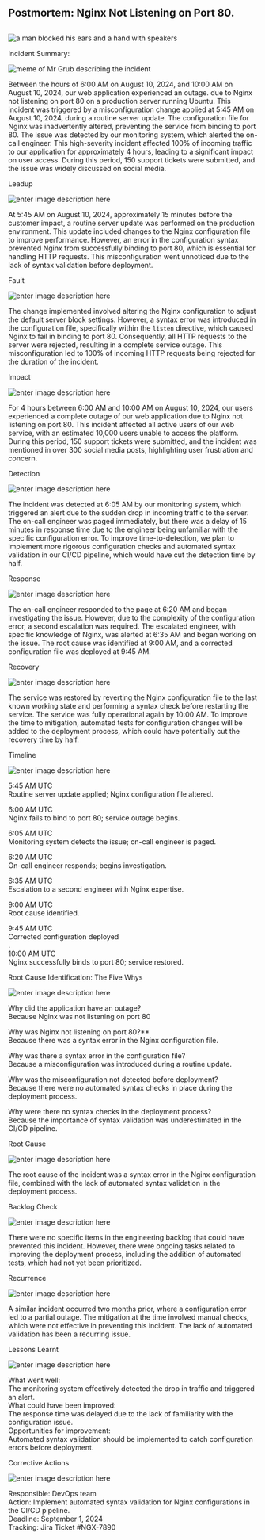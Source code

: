 <div>  <h2>Postmortem: Nginx Not Listening on Port 80.</h2><h2>  </h2></div>
<div>
<img src="https://i.imgur.com/VtLKeHd.jpg" alt="a man blocked his ears and a hand with speakers">
</div>
<p>Incident Summary:</p>
<div>
  <img src="https://i.imgur.com/cO4Lxv9.png" alt="meme of Mr Grub describing the incident">
</div>
<p>Between the hours of 6:00 AM on August 10, 2024, and 10:00 AM on August 10, 2024, our web application experienced an outage. due to Nginx not listening on port 80 on a production server running Ubuntu. This incident was triggered by a misconfiguration change applied at 5:45 AM on August 10, 2024, during a routine server update. The configuration file for Nginx was inadvertently altered, preventing the service from binding to port 80. The issue was detected by our monitoring system, which alerted the on-call engineer. This high-severity incident affected 100% of incoming traffic to our application for approximately 4 hours, leading to a significant impact on user access. During this period, 150 support tickets were submitted, and the issue was widely discussed on social media.</p>
<p>Leadup</p>
<p><img src="https://i.imgur.com/zWw0qKy.jpg" alt="enter image description here"></p>
<p>At 5:45 AM on August 10, 2024, approximately 15 minutes before the customer impact, a routine server update was performed on the production environment. This update included changes to the Nginx configuration file to improve performance. However, an error in the configuration syntax prevented Nginx from successfully binding to port 80, which is essential for handling HTTP requests. This misconfiguration went unnoticed due to the lack of syntax validation before deployment.</p>
<p>Fault</p>
<p><img src="https://i.imgur.com/kxiERIa.png" alt="enter image description here"></p>
<p>The change implemented involved altering the Nginx configuration to adjust the default server block settings. However, a syntax error was introduced in the configuration file, specifically within the <code>listen</code> directive, which caused Nginx to fail in binding to port 80. Consequently, all HTTP requests to the server were rejected, resulting in a complete service outage. This misconfiguration led to 100% of incoming HTTP requests being rejected for the duration of the incident.</p>
<p>Impact</p>
<p><img src="https://i.imgur.com/YRxwUTH.jpg" alt="enter image description here"></p>
<p>For 4 hours between 6:00 AM and 10:00 AM on August 10, 2024, our users experienced a complete outage of our web application due to Nginx not listening on port 80. This incident affected all active users of our web service, with an estimated 10,000 users unable to access the platform. During this period, 150 support tickets were submitted, and the incident was mentioned in over 300 social media posts, highlighting user frustration and concern.</p>
<p>Detection</p>
<p><img src="https://i.imgur.com/AObIG8j.png" alt="enter image description here"></p>
<p>The incident was detected at 6:05 AM by our monitoring system, which triggered an alert due to the sudden drop in incoming traffic to the server. The on-call engineer was paged immediately, but there was a delay of 15 minutes in response time due to the engineer being unfamiliar with the specific configuration error. To improve time-to-detection, we plan to implement more rigorous configuration checks and automated syntax validation in our CI/CD pipeline, which would have cut the detection time by half.</p>
<p>Response</p>
<p><img src="https://i.imgur.com/55iZgCJ.png" alt="enter image description here"></p>
<p>The on-call engineer responded to the page at 6:20 AM and began investigating the issue. However, due to the complexity of the configuration error, a second escalation was required. The escalated engineer, with specific knowledge of Nginx, was alerted at 6:35 AM and began working on the issue. The root cause was identified at 9:00 AM, and a corrected configuration file was deployed at 9:45 AM.</p>
<p>Recovery</p>
<p><img src="https://i.imgur.com/8hzbUHz.png" alt="enter image description here"></p>
<p>The service was restored by reverting the Nginx configuration file to the last known working state and performing a syntax check before restarting the service. The service was fully operational again by 10:00 AM. To improve the time to mitigation, automated tests for configuration changes will be added to the deployment process, which could have potentially cut the recovery time by half.</p>
<p>Timeline</p>
<p><img src="https://i.imgur.com/9iwX2md.png" alt="enter image description here"></p>
<p>5:45 AM UTC<br>
Routine server update applied; Nginx configuration file altered.</p>
<p>6:00 AM UTC<br>
Nginx fails to bind to port 80; service outage begins.</p>
<p>6:05 AM UTC 	<br>
Monitoring system detects the issue; on-call engineer is paged.</p>
<p>6:20 AM UTC<br>
On-call engineer responds; begins investigation.</p>
<p>6:35 AM UTC<br>
Escalation to a second engineer with Nginx expertise.</p>
<p>9:00 AM UTC<br>
Root cause identified.</p>
<p>9:45 AM UTC<br>
Corrected configuration deployed<br>
.<br>
10:00 AM UTC<br>
Nginx successfully binds to port 80; service restored.</p>
<p>Root Cause Identification: The Five Whys</p>
<p><img src="https://i.imgur.com/WSpnPuG.jpg" alt="enter image description here"></p>
<p>Why did the application have an outage?<br>
Because Nginx was not listening on port 80</p>
<p>Why was Nginx not listening on port 80?**<br>
Because there was a syntax error in the Nginx configuration file.</p>
<p>Why was there a syntax error in the configuration file?<br>
Because a misconfiguration was introduced during a routine update.</p>
<p>Why was the misconfiguration not detected before deployment?<br>
Because there were no automated syntax checks in place during the deployment process.</p>
<p>Why were there no syntax checks in the deployment process?<br>
Because the importance of syntax validation was underestimated in the CI/CD pipeline.</p>
<p>Root Cause</p>
<p><img src="https://i.imgur.com/TYlHLPg.jpg" alt="enter image description here"></p>
<p>The root cause of the incident was a syntax error in the Nginx configuration file, combined with the lack of automated syntax validation in the deployment process.</p>
<p>Backlog Check</p>
<p><img src="https://i.imgur.com/MwN44iZ.png" alt="enter image description here"></p>
<p>There were no specific items in the engineering backlog that could have prevented this incident. However, there were ongoing tasks related to improving the deployment process, including the addition of automated tests, which had not yet been prioritized.</p>
<p>Recurrence</p>
<p><img src="https://i.imgur.com/xdZZr3c.jpg" alt="enter image description here"></p>
<p>A similar incident occurred two months prior, where a configuration error led to a partial outage. The mitigation at the time involved manual checks, which were not effective in preventing this incident. The lack of automated validation has been a recurring issue.</p>
<p>Lessons Learnt</p>
<p><img src="https://i.imgur.com/KWy29v6.png" alt="enter image description here"></p>
<p>What went well:<br>
The monitoring system effectively detected the drop in traffic and triggered an alert.<br>
What could have been improved:<br>
The response time was delayed due to the lack of familiarity with the configuration issue.<br>
Opportunities for improvement:<br>
Automated syntax validation should be implemented to catch configuration errors before deployment.</p>
<p>Corrective Actions</p>
<p><img src="https://i.imgur.com/MuyxSLu.jpg" alt="enter image description here"></p>
<p>Responsible: DevOps team<br>
Action: Implement automated syntax validation for Nginx configurations in the CI/CD pipeline.<br>
Deadline: September 1, 2024<br>
Tracking: Jira Ticket #NGX-7890</p>

